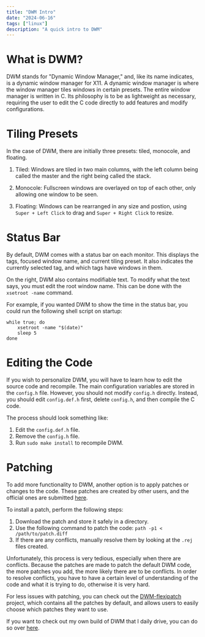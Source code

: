 ```yaml
---
title: "DWM Intro"
date: "2024-06-16"
tags: ["linux"]
description: "A quick intro to DWM"
---
```

# What is DWM?

DWM stands for "Dynamic Window Manager," and, like its name indicates, is a dynamic window manager for X11.
A dynamic window manager is where the window manager tiles windows in certain presets.
The entire window manager is written in C.
Its philosophy is to be as lightweight as necessary, requiring the user to edit the C code directly to add features and modify configurations.

# Tiling Presets

In the case of DWM, there are initially three presets: tiled, monocole, and floating.

1. Tiled:
Windows are tiled in two main columns, with the left column being called the master and the right being called the stack.

2. Monocole:
Fullscreen windows are overlayed on top of each other, only allowing one window to be seen.

3. Floating:
Windows can be rearranged in any size and postion, using `Super + Left Click` to drag and `Super + Right Click` to resize.

# Status Bar

By default, DWM comes with a status bar on each monitor.
This displays the tags, focused window name, and current tiling preset.
It also indicates the currently selected tag, and which tags have windows in them.

On the right, DWM also contains modifiable text.
To modify what the text says, you must edit the root window name.
This can be done with the `xsetroot -name` command.

For example, if you wanted DWM to show the time in the status bar, you could run the following shell script on startup:
```shell
while true; do
    xsetroot -name "$(date)"
    sleep 5
done
```

# Editing the Code

If you wish to personalize DWM, you will have to learn how to edit the source code and recompile.
The main configuration variables are stored in the `config.h` file.
However, you should not modify `config.h` directly.
Instead, you should edit `config.def.h` first, delete `config.h`, and then compile the C code.

The process should look something like:
1. Edit the `config.def.h` file.
2. Remove the `config.h` file.
3. Run `sudo make install` to recompile DWM.

# Patching

To add more functionality to DWM, another option is to apply patches or changes to the code.
These patches are created by other users, and the official ones are submitted [here](https://dwm.suckless.org/patches/).

To install a patch, perform the following steps:
1. Download the patch and store it safely in a directory.
2. Use the following command to patch the code: `path -p1 < /path/to/patch.diff`
3. If there are any conflicts, manually resolve them by looking at the `.rej` files created.

Unfortunately, this process is very tedious, especially when there are conflicts.
Because the patches are made to patch the default DWM code, the more patches you add, the more likely there are to be conflicts.
In order to resolve conflicts, you have to have a certain level of understanding of the code and what it is trying to do, otherwise it is very hard.

For less issues with patching, you can check out the [DWM-flexipatch](https://github.com/bakkeby/dwm-flexipatch) project, which contains all the patches by default, and allows users to easily choose which patches they want to use.

If you want to check out my own build of DWM that I daily drive, you can do so over [here](https://github.com/DanL2015/dwm).